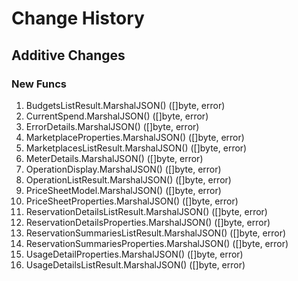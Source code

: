 # Change History

## Additive Changes

### New Funcs

1. BudgetsListResult.MarshalJSON() ([]byte, error)
1. CurrentSpend.MarshalJSON() ([]byte, error)
1. ErrorDetails.MarshalJSON() ([]byte, error)
1. MarketplaceProperties.MarshalJSON() ([]byte, error)
1. MarketplacesListResult.MarshalJSON() ([]byte, error)
1. MeterDetails.MarshalJSON() ([]byte, error)
1. OperationDisplay.MarshalJSON() ([]byte, error)
1. OperationListResult.MarshalJSON() ([]byte, error)
1. PriceSheetModel.MarshalJSON() ([]byte, error)
1. PriceSheetProperties.MarshalJSON() ([]byte, error)
1. ReservationDetailsListResult.MarshalJSON() ([]byte, error)
1. ReservationDetailsProperties.MarshalJSON() ([]byte, error)
1. ReservationSummariesListResult.MarshalJSON() ([]byte, error)
1. ReservationSummariesProperties.MarshalJSON() ([]byte, error)
1. UsageDetailProperties.MarshalJSON() ([]byte, error)
1. UsageDetailsListResult.MarshalJSON() ([]byte, error)
